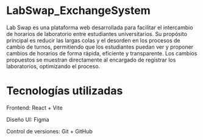 # LabSwap_ExchangeSystem
Lab Swap es una plataforma web desarrollada para facilitar el intercambio de horarios de laboratorio entre estudiantes universitarios. Su propósito principal es reducir las largas colas y el desorden en los procesos de cambio de turnos, permitiendo que los estudiantes puedan ver y proponer cambios de horarios de forma rápida, eficiente y transparente. Los cambios propuestos se muestran directamente al encargado de registrar los laboratorios, optimizando el proceso.
# Tecnologías utilizadas
Frontend: React + Vite

Diseño UI: Figma

Control de versiones: Git + GitHub
